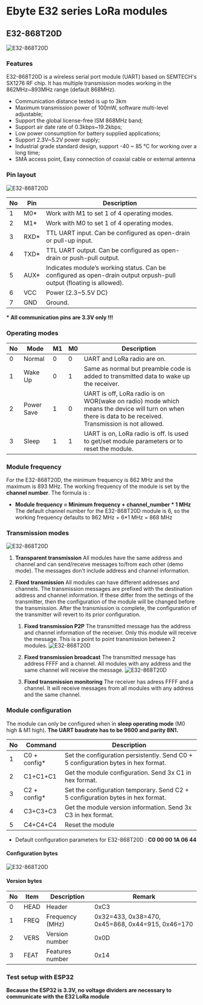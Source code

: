 # Ebyte E32 series LoRa modules

## E32-868T20D

![E32-868T20D](images/E32868T20D.jpg)

### Features
E32-868T20D is a wireless serial port module (UART) based on SEMTECH's SX1276 RF chip. It has multiple transmission modes working in the 862MHz~893MHz range (default 868MHz).

* Communication distance tested is up to 3km
* Maximum transmission power of 100mW, software multi-level adjustable;
* Support the global license-free ISM 868MHz band;
* Support air date rate of 0.3kbps~19.2kbps;
* Low power consumption for battery supplied applications;
* Support 2.3V~5.2V power supply;
* Industrial grade standard design, support -40 ~ 85 °C for working over a long time;
* SMA access point, Easy connection of coaxial cable or external antenna

### Pin layout

![E32-868T20D](images/E32868T20D_pinout.jpg)

No|Pin|Description
--|---|-----------
1|M0*|Work with M1 to set 1 of 4 operating modes.
2|M1*|Work with M0 to set 1 of 4 operating modes.
3|RXD*|TTL UART input. Can be configured as open-drain or pull-up input.
4|TXD*|TTL UART output. Can be configured as open-drain or push-pull output.
5|AUX*|Indicates module’s working status. Can be configured as open-drain output orpush-pull output (floating is allowed).
6|VCC|Power (2.3~5.5V DC) 	
7|GND|Ground.

__* All communication pins are 3.3V only !!!__

### Operating modes

No|Mode|M1|M0|Description
--|----|--|--|-----------
0|Normal|0|0|UART and LoRa radio are on.
1|Wake Up|0|1|Same as normal but preamble code is added to transmitted data to wake up the receiver.
2|Power Save|1|0|UART is off, LoRa radio is on WOR(wake on radio) mode which means the device will turn on when there is data to be received. Transmission is not allowed.
3|Sleep|1|1|UART is on, LoRa radio is off. Is used to get/set module parameters or to reset the module.

### Module frequency

For the E32-868T20D, the minimum frequency is 862 MHz and the maximum is 893 MHz. The working frequency of the module is set by the __channel number__. The formula is :
* __Module frequency = Minimum frequency + channel_number * 1 MHz__
The default channel number for the E32-868T20D module is 6, so the working frequency defaults to 862 MHz + 6*1 MHz = 868 MHz

### Transmission modes

![E32-868T20D](images/E32868T20D_transmodes.jpg) 

1. __Transparent transmission__
All modules have the same address and channel and can send/receive 
messages to/from each other (demo mode). The messages don't include address and channel information.

1. __Fixed transmission__
All modules can have different addresses and channels. The transmission messages are prefixed with the destination address and channel information. If these differ from the settings of the transmitter, then the configuration of the module will be changed before the transmission. After the transmission is complete, the configuration of the transmitter will revert to its prior configuration.


    1. __Fixed transmission P2P__
    The transmitted message has the address and channel information of the receiver. Only this module will receive the message. This is a point to point transmission between 2 modules.
    ![E32-868T20D](images/E32868T20D_fixed_P2P.jpg)

    1. __Fixed transmission broadcast__
    The transmitted message has address FFFF and a channel. All modules with any address and the same channel will receive the message.
    ![E32-868T20D](images/E32868T20D_fixed_Broadcast.jpg)

    1. __Fixed transmission monitoring__
    The receiver has adress FFFF and a channel. It will receive messages from all modules with any address and the same channel.

### Module configuration

The module can only be configured when in __sleep operating mode__ (M0 high & M1 high). __The UART baudrate has to be 9600 and parity 8N1.__

No|Command|Description
--|-------|-----------
1|C0 + config*|Set the configuration persistently. Send C0 + 5 configuration bytes in hex format.
2|C1+C1+C1|Get the module configuration. Send 3x C1 in hex format.
3|C2 + config*|Set the configuration temporary. Send C2 + 5 configuration bytes in hex format.
4|C3+C3+C3|Get the module version information. Send 3x C3 in hex format.
5|C4+C4+C4|Reset the module

* Default configuration parameters for E32-868T20D : __C0 00 00 1A 06 44__

#### Configuration bytes

![E32-868T20D](images/E32868T20D_config.jpg)

#### Version bytes

No|Item|Description|Remark
--|----|-----------|------
0|HEAD|Header|0xC3
1|FREQ|Frequency (MHz)|0x32=433, 0x38=470, 0x45=868, 0x44=915, 0x46=170
2|VERS|Version number|0x0D
3|FEAT|Features number|0x14

### Test setup with ESP32


__Because the ESP32 is 3.3V, no voltage dividers are necessary to communicate with the E32 LoRa module__